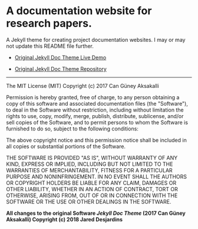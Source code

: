 # A documentation website for research papers.
A Jekyll theme for creating project documentation websites. I may or may not update this README file further.

- <a href="http://aksakalli.github.io/jekyll-doc-theme/">Original Jekyll Doc Theme Live Demo</a>

- <a href="http://github.com/aksakalli/jekyll-doc-theme">Original Jekyll Doc Theme Repository</a>

<hr/>

The MIT License (MIT)
Copyright (c) 2017 Can Güney Aksakalli

Permission is hereby granted, free of charge, to any person obtaining a copy of this software and associated documentation files (the "Software"), to deal in the Software without restriction, including without limitation the rights to use, copy, modify, merge, publish, distribute, sublicense, and/or sell copies of the Software, and to permit persons to whom the Software is furnished to do so, subject to the following conditions:

The above copyright notice and this permission notice shall be included in all copies or substantial portions of the Software.

THE SOFTWARE IS PROVIDED "AS IS", WITHOUT WARRANTY OF ANY KIND, EXPRESS OR IMPLIED, INCLUDING BUT NOT LIMITED TO THE WARRANTIES OF MERCHANTABILITY, FITNESS FOR A PARTICULAR PURPOSE AND NONINFRINGEMENT. IN NO EVENT SHALL THE AUTHORS OR COPYRIGHT HOLDERS BE LIABLE FOR ANY CLAIM, DAMAGES OR OTHER LIABILITY, WHETHER IN AN ACTION OF CONTRACT, TORT OR OTHERWISE, ARISING FROM, OUT OF OR IN CONNECTION WITH THE SOFTWARE OR THE USE OR OTHER DEALINGS IN THE SOFTWARE.

**All changes to the original Software *Jekyll Doc Theme* (2017 Can Güney Aksakalli) Copyright (c) 2018 Jared Desjardins**
